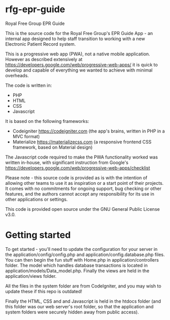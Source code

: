 # rfg-epr-guide
Royal Free Group EPR Guide

This is the source code for the Royal Free Group's EPR Guide App - an internal app designed to help staff transition to working with a new Electronic Patient Record system.

This is a progressive web app (PWA), not a native mobile application. However as described extensively at https://developers.google.com/web/progressive-web-apps/ it is quick to develop and capable of everything we wanted to achieve with minimal overheads.

The code is written in:
* PHP
* HTML
* CSS
* Javascript

It is based on the following frameworks:
* Codeigniter https://codeigniter.com (the app's brains, written in PHP in a MVC format)
* Materialize https://materializecss.com (a responsive frontend CSS framework, based on Material design)

The Javascript code required to make the PWA functionality worked was written in-house, with significant instruction from Google's https://developers.google.com/web/progressive-web-apps/checklist

Please note - this source code is provided as is with the intention of allowing other teams to use it as inspiration or a start point of their projects.
It comes with no commitments for ongoing support, bug checking or other features, and the authors cannot accept any responsibility for its use in other applications or settings.

This code is provided open source under the GNU General Public License v3.0.

# Getting started
To get started - you'll need to update the configuration for your server in the application/config/config.php and application/config.database.php files.
You can then begin the fun stuff with Home.php in application/controllers folder.
The model which handles database transactions is located in application/models/Data_model.php.
Finally the views are held in the application/views folder.

All the files in the system folder are from CodeIgniter, and you may wish to update these if this repo is outdated!

Finally the HTML, CSS and and Javascript is held in the htdocs folder (and this folder was our web server's root folder, so that the application and system folders were securely hidden away from public access).
